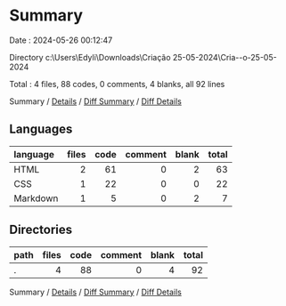 # Summary

Date : 2024-05-26 00:12:47

Directory c:\\Users\\Edyli\\Downloads\\Criação 25-05-2024\\Cria--o-25-05-2024

Total : 4 files,  88 codes, 0 comments, 4 blanks, all 92 lines

Summary / [Details](details.md) / [Diff Summary](diff.md) / [Diff Details](diff-details.md)

## Languages
| language | files | code | comment | blank | total |
| :--- | ---: | ---: | ---: | ---: | ---: |
| HTML | 2 | 61 | 0 | 2 | 63 |
| CSS | 1 | 22 | 0 | 0 | 22 |
| Markdown | 1 | 5 | 0 | 2 | 7 |

## Directories
| path | files | code | comment | blank | total |
| :--- | ---: | ---: | ---: | ---: | ---: |
| . | 4 | 88 | 0 | 4 | 92 |

Summary / [Details](details.md) / [Diff Summary](diff.md) / [Diff Details](diff-details.md)